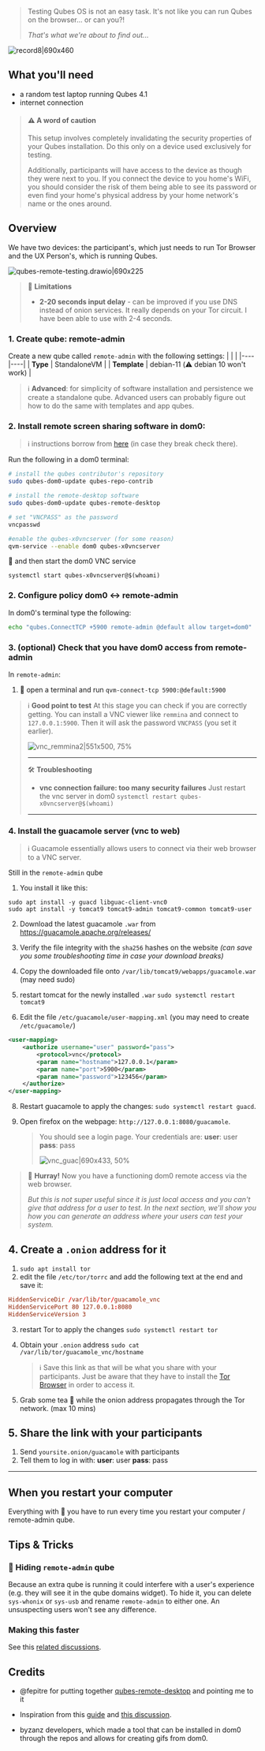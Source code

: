> Testing Qubes OS is not an easy task. It's not like you can run Qubes on the browser... or can you?!
>
> *That's what we're about to find out...*

![record8|690x460](upload://tuPNhdPsXeQX4lZNgsQYVMu6P5P.gif)


## What you'll need
- a random test laptop running Qubes 4.1
- internet connection

> #### :warning: A word of caution
> This setup involves completely invalidating the security properties of your Qubes installation. Do this only on a device used exclusively for testing.
>
> Additionally, participants will have access to the device as though they were next to you. If you connect the device to you home's WiFi, you should consider the risk of them being able to see its password or even find your home's physical address by your home network's name or the ones around.

## Overview

We have two devices: the participant's, which just needs to run Tor Browser and the UX Person's, which is running Qubes.

![qubes-remote-testing.drawio|690x225](upload://cyfFpgIZxW0bbEZj53AvNRIH4jV.png)


> :see_no_evil: **Limitations**
>
> * **2-20 seconds input delay** - can be improved if you use DNS instead of onion services. It really depends on your Tor circuit. I have been able to use with 2-4 seconds.

### 1. Create qube: remote-admin 

Create a new qube called `remote-admin` with the following settings:
|   |  |
|----|----|
| **Type** |  StandaloneVM |
| **Template** | debian-11 (:warning: debian 10 won't work) |

> :information_source: **Advanced**: for simplicity of software installation and persistence we create a standalone qube. Advanced users can probably figure out how to do the same with templates and app qubes.
###  2. Install remote screen sharing software in dom0:
> :information_source: instructions borrow from [here](https://github.com/QubesOS-contrib/qubes-remote-desktop) (in case they break check there).

Run the following in a dom0 terminal:
```bash
# install the qubes contributor's repository
sudo qubes-dom0-update qubes-repo-contrib

# install the remote-desktop software
sudo qubes-dom0-update qubes-remote-desktop

# set "VNCPASS" as the password
vncpasswd

#enable the qubes-x0vncserver (for some reason)
qvm-service --enable dom0 qubes-x0vncserver
```

:arrows_counterclockwise: and then start the dom0 VNC service
```
systemctl start qubes-x0vncserver@$(whoami)
```

### 2. Configure policy dom0 <-> remote-admin
In dom0's terminal type the following:
```bash
echo "qubes.ConnectTCP +5900 remote-admin @default allow target=dom0" | sudo tee /etc/qubes/policy.d/30-remote-admin.policy
```

### 3. (optional) Check that you have dom0 access from remote-admin

In `remote-admin`:

1. :arrows_counterclockwise: open a terminal and run `qvm-connect-tcp 5900:@default:5900` 

> :information_source: **Good point to test**
> At this stage you can check if you are correctly getting. You can install a VNC viewer like `remmina` and connect to `127.0.0.1:5900`. Then it will ask the password `VNCPASS` (you set it earlier).
>
> ![vnc_remmina2|551x500, 75%](upload://sNwYnO6LBIOvNdxZHpenDrJEiTy.png)
>
> ***
> :hammer_and_wrench: **Troubleshooting**
> * **vnc connection failure: too many security failures**
>  Just restart the vnc server in dom0 `systemctl restart qubes-x0vncserver@$(whoami)`
> 
> *** 

### 4. Install the guacamole server (vnc to web)
> :information_source: Guacamole essentially allows users to connect via their web browser to a VNC server. 

Still in the `remote-admin` qube

1. You install it like this:
```
sudo apt install -y guacd libguac-client-vnc0
sudo apt install -y tomcat9 tomcat9-admin tomcat9-common tomcat9-user
```
2. Download the latest guacamole `.war` from https://guacamole.apache.org/releases/

4. Verify the file integrity with the `sha256` hashes on the website
 *(can save you some troubleshooting time in case your download breaks)*

5. Copy the downloaded file onto `/var/lib/tomcat9/webapps/guacamole.war` (may need sudo)

6. restart tomcat for the newly installed `.war`
   `sudo systemctl restart tomcat9` 

7. Edit the file `/etc/guacamole/user-mapping.xml` (you may need to create `/etc/guacamole/`)
```xml
<user-mapping>
    <authorize username="user" password="pass">
        <protocol>vnc</protocol>
        <param name="hostname">127.0.0.1</param>
        <param name="port">5900</param>
        <param name="password">123456</param>
    </authorize>
</user-mapping>
```

8. Restart guacamole to apply the changes: `sudo systemctl restart guacd`.

9. Open firefox on the webpage: `http://127.0.0.1:8080/guacamole`. 
   > You should see a login page. Your credentials are:
   > **user**: user
   > **pass**: pass
   > 
   > ![vnc_guac|690x433, 50%](upload://jNwpnCd8VoUCAZEjaGEVOBz2l9q.png)

> :partying_face: **Hurray!**
> Now you have a functioning dom0 remote access via the web browser.
>
> *But this is not super useful since it is just local access and you can't give that address for a user to test. In the next section, we'll show you how you can generate an address where your users can test your system.*

## 4. Create a `.onion` address for it

1. `sudo apt install tor`
2. edit the file `/etc/tor/torrc` and add the following text at the end and save it:
```rc
HiddenServiceDir /var/lib/tor/guacamole_vnc
HiddenServicePort 80 127.0.0.1:8080
HiddenServiceVersion 3
```
3. restart Tor to apply the changes
   `sudo systemctl restart tor`
4. Obtain your `.onion` address
    `sudo cat /var/lib/tor/guacamole_vnc/hostname`

    >  :information_source: Save this link as that will be what you share with your participants.
    > Just be aware that they have to install the [Tor Browser](http://torproject.org/download) in order to access it.

4. Grab some tea :tea: while the onion address propagates through the Tor network. (max 10 mins)


## 5. Share the link with your participants

1. Send `yoursite.onion/guacamole` with participants
2. Tell them to log in with:
  **user**: user
  **pass**: pass

----

## When you restart your computer
Everything with  :arrows_counterclockwise:  you have to run every time you restart your computer / remote-admin qube.


## Tips & Tricks

### :ghost: Hiding `remote-admin` qube
Because an extra qube is running it could interfere with a user's experience (e.g. they will see it in the qube domains widget). To hide it, you can delete `sys-whonix` or `sys-usb` and rename `remote-admin` to either one. An unsuspecting users won't see any difference.

### Making this faster

See this [related discussions](https://forum.qubes-os.org/t/the-qubes-os-project-is-now-accepting-donations-on-ethereum/13941).


## Credits

* @fepitre for putting together [qubes-remote-desktop](https://github.com/QubesOS-contrib/qubes-remote-desktop) and pointing me to it

* Inspiration from this [guide](https://github.com/Qubes-Community/Contents/blob/master/docs/configuration/screen-share.md) and [this discussion](https://github.com/QubesOS/qubes-issues/issues/6426).

* byzanz developers, which made a tool that can be installed in dom0 through the repos and allows for creating gifs from dom0.